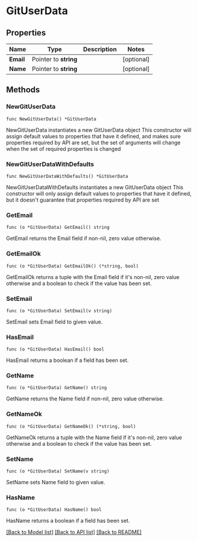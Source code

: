 # GitUserData

## Properties

Name | Type | Description | Notes
------------ | ------------- | ------------- | -------------
**Email** | Pointer to **string** |  | [optional] 
**Name** | Pointer to **string** |  | [optional] 

## Methods

### NewGitUserData

`func NewGitUserData() *GitUserData`

NewGitUserData instantiates a new GitUserData object
This constructor will assign default values to properties that have it defined,
and makes sure properties required by API are set, but the set of arguments
will change when the set of required properties is changed

### NewGitUserDataWithDefaults

`func NewGitUserDataWithDefaults() *GitUserData`

NewGitUserDataWithDefaults instantiates a new GitUserData object
This constructor will only assign default values to properties that have it defined,
but it doesn't guarantee that properties required by API are set

### GetEmail

`func (o *GitUserData) GetEmail() string`

GetEmail returns the Email field if non-nil, zero value otherwise.

### GetEmailOk

`func (o *GitUserData) GetEmailOk() (*string, bool)`

GetEmailOk returns a tuple with the Email field if it's non-nil, zero value otherwise
and a boolean to check if the value has been set.

### SetEmail

`func (o *GitUserData) SetEmail(v string)`

SetEmail sets Email field to given value.

### HasEmail

`func (o *GitUserData) HasEmail() bool`

HasEmail returns a boolean if a field has been set.

### GetName

`func (o *GitUserData) GetName() string`

GetName returns the Name field if non-nil, zero value otherwise.

### GetNameOk

`func (o *GitUserData) GetNameOk() (*string, bool)`

GetNameOk returns a tuple with the Name field if it's non-nil, zero value otherwise
and a boolean to check if the value has been set.

### SetName

`func (o *GitUserData) SetName(v string)`

SetName sets Name field to given value.

### HasName

`func (o *GitUserData) HasName() bool`

HasName returns a boolean if a field has been set.


[[Back to Model list]](../README.md#documentation-for-models) [[Back to API list]](../README.md#documentation-for-api-endpoints) [[Back to README]](../README.md)


